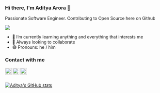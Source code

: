 ### Hi there, I'm Aditya Arora 👋

Passionate Software Engineer.
Contributing to Open Source here on Github

![](https://komarev.com/ghpvc/?username=AdiAr11&color=blue)

- 🌱 I’m currently learning anything and everything that interests me
- 👯 Always looking to collaborate
- 😄 Pronouns: he / him
<!--- 📫 You can reach me at: [Linkedin](https://www.linkedin.com/in/aditya-arora-a72b4b1a9/)  |  [Twitter](https://twitter.com/_AdiAr)  |  [Instagram](https://www.instagram.com/_adi_arora/) --->

### Contact with me

[<img align="left" alt="AdityaArora | Twitter" width="22px" src="https://cdn.worldvectorlogo.com/logos/linkedin-icon.svg" />](https://www.linkedin.com/in/aditya-arora-a72b4b1a9/)
[<img align="left" alt="AdityaArora | Twitter" width="22px" src="https://cdn.worldvectorlogo.com/logos/twitter-6.svg" />](https://twitter.com/_AdiAr)
[<img align="left" alt="AdityaArora | Instagram" width="22px" src="https://cdn.worldvectorlogo.com/logos/instagram-2-1.svg" />](https://www.instagram.com/_adi_arora/)

<br />
<br />

[![Aditya's GitHub stats](https://github-readme-stats.vercel.app/api?username=AdiAr11&show_icons=true&theme=vision-friendly-dark)](https://github.com/AdiAr11)
